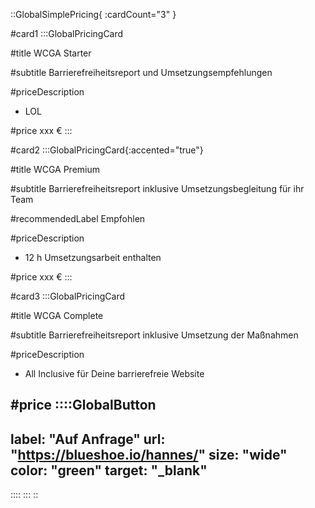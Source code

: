 ::GlobalSimplePricing{ :cardCount="3" }

#card1
:::GlobalPricingCard

#title
WCGA Starter

#subtitle
Barrierefreiheitsreport und Umsetzungsempfehlungen

#priceDescription
- LOL

#price
xxx €
:::

#card2
:::GlobalPricingCard{:accented="true"}

#title
WCGA Premium

#subtitle
Barrierefreiheitsreport inklusive Umsetzungsbegleitung für ihr Team

#recommendedLabel
Empfohlen

#priceDescription
- 12 h Umsetzungsarbeit enthalten

#price
xxx €
:::

#card3
:::GlobalPricingCard

#title
WCGA Complete

#subtitle
Barrierefreiheitsreport inklusive Umsetzung der Maßnahmen


#priceDescription
- All Inclusive für Deine barrierefreie Website

#price
::::GlobalButton
---
label: "Auf Anfrage" 
url: "https://blueshoe.io/hannes/" 
size: "wide" 
color: "green"
target: "_blank"
---
::::
:::
::